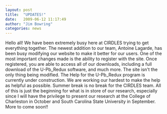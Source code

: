 ```yaml
---
layout: post
title:  "UPDATES!"
date:   2009-06-12 11:17:49
author: "Jim Bowring"
categories: news
---
```


Hello all! We have been extremely busy here at CIRDLES trying to get everything together. The newest addition to our team, Antoine Lagarde, has been busy modifying our website to make it better for our users. One of the most important changes made is the ability to register with the site. Once registered, you are able to access all of our downloads, including a full download of the U-Pb_Redux software, and much more. The site isn't the only thing being modified. The Help for the U-Pb_Redux program is currently under construction. We are working our hardest to make the help as helpful as possible. Summer break is no break for the CIRDLES team. All of this is just the beginning for what is in store of our research, especially since I will have the privilege to present our research at the College of Charleston in October and South Carolina State University in September. More to come soon!!